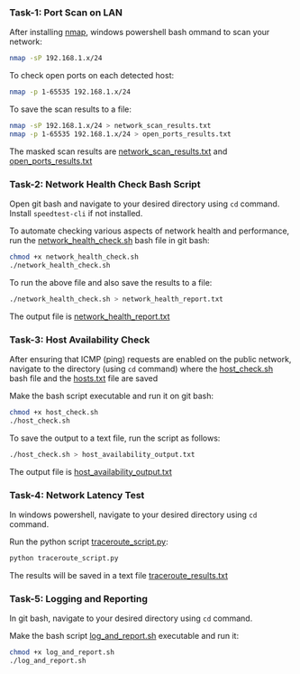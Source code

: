 ### Task-1: Port Scan on LAN
After installing [nmap](https://nmap.org/), windows powershell bash ommand to scan your network:
```bash
nmap -sP 192.168.1.x/24
```
To check open ports on each detected host:
```bash
nmap -p 1-65535 192.168.1.x/24
```
To save the scan results to a file:
```bash
nmap -sP 192.168.1.x/24 > network_scan_results.txt
nmap -p 1-65535 192.168.1.x/24 > open_ports_results.txt
```
The masked scan results are [network_scan_results.txt](https://github.com/atharva-mohite/Assignment-ML_Level-1/blob/fbf4aad80d1048c10ca72f04d67080a5e6f815ba/Ans-5%3A%20LAN%20Network%20Health%20Check%20Automation/network_scan_results.txt) and [open_ports_results.txt](https://github.com/atharva-mohite/Assignment-ML_Level-1/blob/7779e046685da1b8908d2dfe73697c2a37bbc689/Ans-5%3A%20LAN%20Network%20Health%20Check%20Automation/open_ports_results.txt)
### Task-2: Network Health Check Bash Script
Open git bash and navigate to your desired directory using ```cd``` command. Install ```speedtest-cli``` if not installed.

To automate checking various aspects of network health and performance, run the [network_health_check.sh](https://github.com/atharva-mohite/Assignment-ML_Level-1/blob/65d508d61cee2266a86fb2997f5734f280b9ff3b/Ans-5%3A%20LAN%20Network%20Health%20Check%20Automation/network_health_check.sh) bash file in git bash:
```bash
chmod +x network_health_check.sh
./network_health_check.sh
```
To run the above file and also save the results to a file:
```bash
./network_health_check.sh > network_health_report.txt
```
The output file is [network_health_report.txt](https://github.com/atharva-mohite/Assignment-ML_Level-1/blob/e3810234723c5f15ced072f0303d68d0f8ec2477/Ans-5%3A%20LAN%20Network%20Health%20Check%20Automation/network_health_report.txt)
### Task-3: Host Availability Check
After ensuring that ICMP (ping) requests are enabled on the public network, navigate to the directory (using ```cd``` command) where the [host_check.sh](https://github.com/atharva-mohite/Assignment-ML_Level-1/blob/bbdd948b65054f574384c06854a78d68f4fa5cf8/Ans-5%3A%20LAN%20Network%20Health%20Check%20Automation/host_check.sh) bash file and the [hosts.txt](https://github.com/atharva-mohite/Assignment-ML_Level-1/blob/bbdd948b65054f574384c06854a78d68f4fa5cf8/Ans-5%3A%20LAN%20Network%20Health%20Check%20Automation/hosts.txt) file are saved

Make the bash script executable and run it on git bash:
```bash
chmod +x host_check.sh
./host_check.sh
```
To save the output to a text file, run the script as follows:
```bash
./host_check.sh > host_availability_output.txt
```
The output file is [host_availability_output.txt](https://github.com/atharva-mohite/Assignment-ML_Level-1/blob/bbdd948b65054f574384c06854a78d68f4fa5cf8/Ans-5%3A%20LAN%20Network%20Health%20Check%20Automation/host_availability_output.txt)
### Task-4: Network Latency Test
In windows powershell, navigate to your desired directory using ```cd``` command.

Run the python script [traceroute_script.py](https://github.com/atharva-mohite/Assignment-ML_Level-1/blob/260f22b0341790c43f31bef31be66df24210b724/Ans-5%3A%20LAN%20Network%20Health%20Check%20Automation/traceroute_script.py):
```bash
python traceroute_script.py
```
The results will be saved in a text file [traceroute_results.txt](https://github.com/atharva-mohite/Assignment-ML_Level-1/blob/260f22b0341790c43f31bef31be66df24210b724/Ans-5%3A%20LAN%20Network%20Health%20Check%20Automation/traceroute_results.txt)
### Task-5: Logging and Reporting
In git bash, navigate to your desired directory using ```cd``` command.

Make the bash script [log_and_report.sh]() executable and run it:
```bash
chmod +x log_and_report.sh
./log_and_report.sh
```
